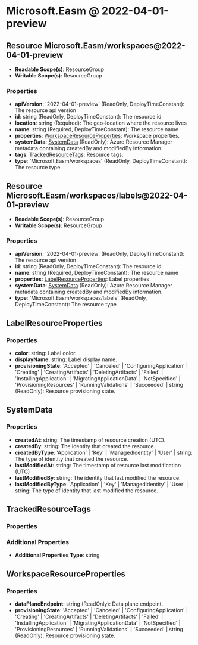 # Microsoft.Easm @ 2022-04-01-preview

## Resource Microsoft.Easm/workspaces@2022-04-01-preview
* **Readable Scope(s)**: ResourceGroup
* **Writable Scope(s)**: ResourceGroup
### Properties
* **apiVersion**: '2022-04-01-preview' (ReadOnly, DeployTimeConstant): The resource api version
* **id**: string (ReadOnly, DeployTimeConstant): The resource id
* **location**: string (Required): The geo-location where the resource lives
* **name**: string (Required, DeployTimeConstant): The resource name
* **properties**: [WorkspaceResourceProperties](#workspaceresourceproperties): Workspace properties.
* **systemData**: [SystemData](#systemdata) (ReadOnly): Azure Resource Manager metadata containing createdBy and modifiedBy information.
* **tags**: [TrackedResourceTags](#trackedresourcetags): Resource tags.
* **type**: 'Microsoft.Easm/workspaces' (ReadOnly, DeployTimeConstant): The resource type

## Resource Microsoft.Easm/workspaces/labels@2022-04-01-preview
* **Readable Scope(s)**: ResourceGroup
* **Writable Scope(s)**: ResourceGroup
### Properties
* **apiVersion**: '2022-04-01-preview' (ReadOnly, DeployTimeConstant): The resource api version
* **id**: string (ReadOnly, DeployTimeConstant): The resource id
* **name**: string (Required, DeployTimeConstant): The resource name
* **properties**: [LabelResourceProperties](#labelresourceproperties): Label properties
* **systemData**: [SystemData](#systemdata) (ReadOnly): Azure Resource Manager metadata containing createdBy and modifiedBy information.
* **type**: 'Microsoft.Easm/workspaces/labels' (ReadOnly, DeployTimeConstant): The resource type

## LabelResourceProperties
### Properties
* **color**: string: Label color.
* **displayName**: string: Label display name.
* **provisioningState**: 'Accepted' | 'Canceled' | 'ConfiguringApplication' | 'Creating' | 'CreatingArtifacts' | 'DeletingArtifacts' | 'Failed' | 'InstallingApplication' | 'MigratingApplicationData' | 'NotSpecified' | 'ProvisioningResources' | 'RunningValidations' | 'Succeeded' | string (ReadOnly): Resource provisioning state.

## SystemData
### Properties
* **createdAt**: string: The timestamp of resource creation (UTC).
* **createdBy**: string: The identity that created the resource.
* **createdByType**: 'Application' | 'Key' | 'ManagedIdentity' | 'User' | string: The type of identity that created the resource.
* **lastModifiedAt**: string: The timestamp of resource last modification (UTC)
* **lastModifiedBy**: string: The identity that last modified the resource.
* **lastModifiedByType**: 'Application' | 'Key' | 'ManagedIdentity' | 'User' | string: The type of identity that last modified the resource.

## TrackedResourceTags
### Properties
### Additional Properties
* **Additional Properties Type**: string

## WorkspaceResourceProperties
### Properties
* **dataPlaneEndpoint**: string (ReadOnly): Data plane endpoint.
* **provisioningState**: 'Accepted' | 'Canceled' | 'ConfiguringApplication' | 'Creating' | 'CreatingArtifacts' | 'DeletingArtifacts' | 'Failed' | 'InstallingApplication' | 'MigratingApplicationData' | 'NotSpecified' | 'ProvisioningResources' | 'RunningValidations' | 'Succeeded' | string (ReadOnly): Resource provisioning state.

